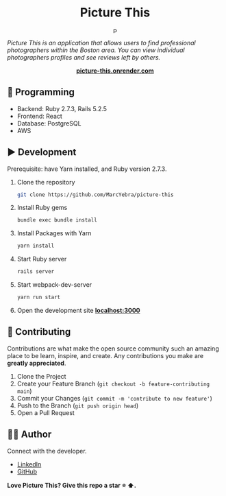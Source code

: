 <h1 align="center">Picture This</h1>

<p align="center">
  <img src="https://picture-this-production.s3.amazonaws.com/Icons/logo+copy.png" alt="Picture This logo" width="12rem" />

<i>Picture This is an application that allows users to find professional photographers within the Boston area. You can view individual photographers profiles and see reviews left by others. </i>
<br>

</p>

<p align="center">
  <a href="https://picture-this.onrender.com"><strong>picture-this.onrender.com</strong></a>
  <br>
</p>

## 🚀 Programming

- Backend: Ruby 2.7.3, Rails 5.2.5
- Frontend: React
- Database: PostgreSQL
- AWS 

## ▶️ Development
Prerequisite: have Yarn installed, and Ruby version 2.7.3.

1. Clone the repository
    ```sh
    git clone https://github.com/MarcYebra/picture-this
    ```
    
2. Install Ruby gems
    ```sh
    bundle exec bundle install
    ```
    
3. Install Packages with Yarn
    ```sh
    yarn install
    ```
    
4. Start Ruby server
    ```sh
    rails server
    ```
    
5. Start webpack-dev-server
    ```sh
    yarn run start
    ```
    
6. Open the development site **[localhost:3000](http://localhost:3000)**
    
## 🤝 Contributing

Contributions are what make the open source community such an amazing place to be learn, inspire, and create.
Any contributions you make are **greatly appreciated**.

1. Clone the Project
2. Create your Feature Branch (`git checkout -b feature-contributing main`)
3. Commit your Changes (`git commit -m 'contribute to new feature'`)
4. Push to the Branch (`git push origin head`)
5. Open a Pull Request

## 👨‍💻 Author

Connect with the developer.

- [LinkedIn][linkedin]
- [GitHub][github]

**Love Picture This? Give this repo a star :star: :arrow_up:.**

[linkedin]: https://www.linkedin.com/in/marcyebra/
[github]: https://github.com/MarcYebra